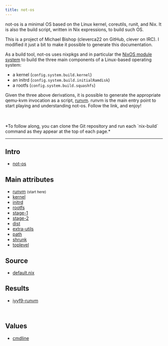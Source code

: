 ```yaml
---
title: not-os
---
```



not-os is a minimal OS based on the Linux kernel, coreutils, runit, and Nix. It
is also the build script, written in Nix expressions, to build such OS.

This is a project of Michael Bishop (cleverca22 on GitHub, clever on IRC). I
modified it just a bit to make it possible to generate this documentation.

As a build tool, not-os uses nixpkgs and in particular the [NixOS module
system](https://nixos.wiki/wiki/NixOS_Modules) to build the three main
components of a Linux-based operating system:

- a kernel (`config.system.build.kernel`)
- an initrd (`config.system.build.initialRamdisk`)
- a rootfs (`config.system.build.squashfs`)

Given the three above derivations, it is possible to generate the appropriate
qemu-kvm invocation as a script, [runvm](runvm.html). runvm is the main entry
point to start playing and understanding not-os. Follow the link, and enjoy!

<br />
<br />
*To follow along, you can clone the Git repository and run each `nix-build`
command as they appear at the top of each page.*


<hr />


<div class="mv5 flex-ns">
<section class="w-40-ns pr4 mb5">
<h1 class="f5 ttu lh-title mb3">Intro</h1>
<ul class="list pa0 ma0 lh-copy">
  <li class=mr4><a href="/projects/not-os/index.html">not-os</a>
</ul>
</section>
<section class="w-70-ns pr4 mb5">
<h1 class="f5 ttu lh-title mb3">Main attributes</h1>
<ul class="list pa0 ma0 lh-copy">
  <li class=mr4><a href="/projects/not-os/runvm.html">runvm</a> <small>(start here)</small>
  <li class=mr4><a href="/projects/not-os/kernel.html">kernel</a>
  <li class=mr4><a href="/projects/not-os/initrd.html">initrd</a>
  <li class=mr4><a href="/projects/not-os/rootfs.html">rootfs</a>
  <li class=mr4><a href="/projects/not-os/stage-1.html">stage-1</a>
  <li class=mr4><a href="/projects/not-os/stage-2.html">stage-2</a>
  <li class=mr4><a href="/projects/not-os/dist.html">dist</a>
  <li class=mr4><a href="/projects/not-os/extra-utils.html">extra-utils</a>
  <li class=mr4><a href="/projects/not-os/path.html">path</a>
  <li class=mr4><a href="/projects/not-os/shrunk.html">shrunk</a>
  <li class=mr4><a href="/projects/not-os/toplevel.html">toplevel</a>
</ul>
</section>
<section class="w-40-ns pr4 mb5">
<h1 class="f5 ttu lh-title mb3">Source</h1>
<ul class="list pa0 ma0 lh-copy">
  <li class=mr4><a href="/projects/not-os/default.html">default.nix</a>
</ul>
</section>
<section class="w-60-ns pr4 mb5">
<h1 class="f5 ttu lh-title mb3">Results</h1>
<ul class="list pa0 ma0 lh-copy">
  <li class=mr4><a href="/projects/not-os/index.html">iyyf9-runvm</a>
</ul>
<br />
<h1 class="f5 ttu lh-title mb3">Values</h1>
<ul class="list pa0 ma0 lh-copy">
  <li class=mr4><a href="/projects/not-os/cmdline.html">cmdline</a>
</ul>
</section>
</div>

